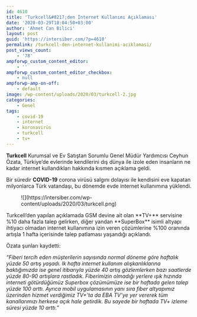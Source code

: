 ```yaml
---
id: 4610
title: 'Turkcell&#8217;den İnternet Kullanımı Açıklaması'
date: '2020-03-29T18:04:50+03:00'
author: 'Ahmet Can Bilici'
layout: post
guid: 'https://intersiber.com/?p=4610'
permalink: /turkcell-den-internet-kullanimi-aciklamasi/
post_views_count:
    - '78'
ampforwp_custom_content_editor:
    - ''
ampforwp_custom_content_editor_checkbox:
    - null
ampforwp-amp-on-off:
    - default
image: /wp-content/uploads/2020/03/turkcell-2.jpg
categories:
    - Genel
tags:
    - covid-19
    - internet
    - koronavirüs
    - turkcell
    - tv+
---
```


**Turkcell** Kurumsal ve Ev Satıştan Sorumlu Genel Müdür Yardımcısı Ceyhun Özata, Türkiye’de evlerinde kendilerini dış dünya ile izole eden insanların ne kadar internet kullandıkları hakkında kısmen açıklama geldi.

Bir süredir **COVID-19** corona virüsü salgını dolayısı ile kendisini eve kapatan milyonlarca Türk vatandaşı, bu dönemde evde internet kullanımına yüklendi.

<figure class="wp-block-image size-full">![](https://intersiber.com/wp-content/uploads/2020/03/turkcell.png)</figure>Turkcell’den yapılan açıklamada GSM devine ait olan **TV+** servisine %10 daha fazla talep gelirken, diğer yandan **SuperBox** isimli altyapı ihtiyacı olmadan internet kullanımına izin veren çözümlerine %100 oranında artışla 1 hafta içerisinde talep patlaması yaşandığı açıklandı.

Özata şunları kaydetti:

*“Fiberi tercih eden müşterilerin sayısında normal döneme göre haftalık yüzde 50 artış yaşadı. lk hafta internet kullanım alışkanlıklarına baktığımızda ise genel itibarıyla yüzde 40 artış gözlemlerken bazı saatlerde yüzde 80-90 artışlara rastladık. Fiberimizin olmadığı yerlere ışık hızında interneti götürdüğümüz Superbox çözümümüze ise bir haftada gelen talep yüzde 100 arttı. Ayrıca mobil uygulamasının yanı sıra fiber altyapımız üzerinden hizmet verdiğimiz TV+’ta da EBA TV’ye yer vererek tüm kanallarımızı herkese açık hale getirdik. Bu sayede bir haftada TV+ izleme süresi yüzde 10 arttı.”*